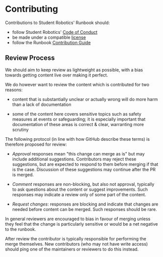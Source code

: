 # Contributing

Contributions to Student Robotics' Runbook should:

* follow Student Robotics' [Code of Conduct][code-of conduct]
* be made under a compatible [license][license]
* follow the Runbook [Contribution Guide][contribution-guide]

[code-of conduct]: https://opsmanual.studentrobotics.org/about-the-charity/code-of-conduct
[license]: ./LICENSE
[contribution-guide]: docs/contributing.md

## Review Process

We should aim to keep review as lightweight as possible, with a bias towards
getting content live over making it perfect.

We do however want to review the content which is contributed for two reasons:

* content that is substantially unclear or actually wrong will do more harm than
  a lack of documentation

* some of the content here covers sensitive topics such as safety measures at
  events or safeguarding; it is especially important that documentation of these
  areas is correct & clear, warranting more scrutiny

The following protocol (in line with how GitHub describe these terms) is
therefore proposed for review:

* _Approval_ responses mean "this change can merge as is" but may include
  additional suggestions. Contributors may reject these suggestions, but are
  expected to respond to them before merging if that is the case. Discussion of
  these suggestions may continue after the PR is merged.

* _Comment_ responses are non-blocking, but also not approval, typically to ask
  questions about the content or suggest improvements. Such responses may
  indicate a review only of some part of the content.

* _Request changes_: responses are blocking and indicate that changes are needed
  before content can be merged. Such responses should be rare.

In general reviewers are encouraged to bias in favour of merging unless they
feel that the change is particularly sensitive or would be a net negative to the
runbook.

After review the contributor is typically responsible for performing the merge
themselves. New contributors (who may not have write access) should ping one of
the maintainers or reviewers to do this instead.
